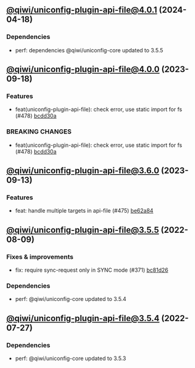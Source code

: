 ## [@qiwi/uniconfig-plugin-api-file@4.0.1](https://github.com/qiwi/uniconfig/compare/2023.9.18-qiwi.uniconfig-plugin-api-file.4.0.0-f0...2024.4.18-qiwi.uniconfig-plugin-api-file.4.0.1-f0) (2024-04-18)

### Dependencies
* perf: dependencies @qiwi/uniconfig-core updated to 3.5.5

## [@qiwi/uniconfig-plugin-api-file@4.0.0](https://github.com/qiwi/uniconfig/compare/2023.9.13-qiwi.uniconfig-plugin-api-file.3.6.0-f0...2023.9.18-qiwi.uniconfig-plugin-api-file.4.0.0-f0) (2023-09-18)

### Features
* feat(uniconfig-plugin-api-file): check error, use static import for fs (#478) [bcdd30a](https://github.com/qiwi/uniconfig/commit/bcdd30a75fe6bb7f52df3715e3a98206375a63d1)

### BREAKING CHANGES
* feat(uniconfig-plugin-api-file): check error, use static import for fs (#478) [bcdd30a](https://github.com/qiwi/uniconfig/commit/bcdd30a75fe6bb7f52df3715e3a98206375a63d1)

## [@qiwi/uniconfig-plugin-api-file@3.6.0](https://github.com/qiwi/uniconfig/compare/2022.8.9-qiwi.uniconfig-plugin-api-file.3.5.5-f0...2023.9.13-qiwi.uniconfig-plugin-api-file.3.6.0-f0) (2023-09-13)

### Features
* feat: handle multiple targets in api-file (#475) [be62a84](https://github.com/qiwi/uniconfig/commit/be62a846d6c4d3bbeba88b069508f81066aa8560)

## [@qiwi/uniconfig-plugin-api-file@3.5.5](https://github.com/qiwi/uniconfig/compare/2022.7.27-qiwi.uniconfig-plugin-api-file.3.5.4-f0...2022.8.9-qiwi.uniconfig-plugin-api-file.3.5.5-f0) (2022-08-09)

### Fixes & improvements
* fix: require sync-request only in SYNC mode (#371) [bc81d26](https://github.com/qiwi/uniconfig/commit/bc81d261273ce3976f71db5e7e6dcea3584ad483)

### Dependencies
* perf: @qiwi/uniconfig-core updated to 3.5.4

## [@qiwi/uniconfig-plugin-api-file@3.5.4](https://github.com/qiwi/uniconfig/compare/@qiwi/uniconfig-plugin-api-file@3.5.3...2022.7.27-qiwi.uniconfig-plugin-api-file.3.5.4-f0) (2022-07-27)

### Dependencies
* perf: @qiwi/uniconfig-core updated to 3.5.3
